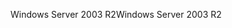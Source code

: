 <span data-ttu-id="0d6bc-101">Windows Server 2003 R2</span><span class="sxs-lookup"><span data-stu-id="0d6bc-101">Windows Server 2003 R2</span></span>